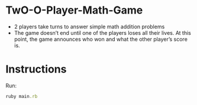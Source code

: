 # TwO-O-Player-Math-Game

* 2 players take turns to answer simple math addition problems
* The game doesn’t end until one of the players loses all their lives. At this point, the game announces who won and what the other player’s score is.

# Instructions

Run:
```ruby
ruby main.rb
```
